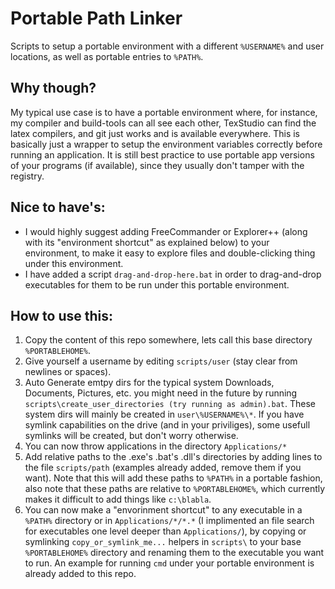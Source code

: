 # Portable Path Linker
Scripts to setup a portable environment with a different `%USERNAME%` and user locations, as well as portable entries to `%PATH%`. 

## Why though?
My typical use case is to have a portable environment where, for instance, my compiler and build-tools can all see each other, TexStudio can find the latex compilers, and git just works and is available everywhere. This is basically just a wrapper to setup the environment variables correctly before running an application. It is still best practice to use portable app versions of your programs (if available), since they usually don't tamper with the registry.

## Nice to have's:
* I would highly suggest adding FreeCommander or Explorer++ (along with its "environment shortcut" as explained below) to your environment, to make it easy to explore files and double-clicking thing under this environment.
* I have added a script `drag-and-drop-here.bat` in order to drag-and-drop executables for them to be run under this portable environment.

## How to use this: 
1. Copy the content of this repo somewhere, lets call this base directory `%PORTABLEHOME%`.
2. Give yourself a username by editing `scripts/user` (stay clear from newlines or spaces).
3. Auto Generate emtpy dirs for the typical system Downloads, Documents, Pictures, etc. you might need in the future by running `scripts\create_user_directories (try running as admin).bat`. These system dirs will mainly be created in `user\%USERNAME%\*`. If you have symlink capabilities on the drive (and in your priviliges), some usefull symlinks will be created, but don't worry otherwise.
4. You can now throw applications in the directory `Applications/*` 
5. Add relative paths to the .exe's .bat's .dll's directories by adding lines to the file `scripts/path` (examples already added, remove them if you want). Note that this will add these paths to `%PATH%` in a portable fashion, also note that these paths are relative to `%PORTABLEHOME%`, which currently makes it difficult to add things like `c:\blabla`.
6. You can now make a "envorinment shortcut" to any executable in a `%PATH%` directory or in `Applications/*/*.*` (I implimented an file search for executables one level deeper than `Applications/`), by copying or symlinking `copy_or_symlink_me...` helpers in `scripts\` to your base `%PORTABLEHOME%` directory and renaming them to the executable you want to run. An example for running `cmd` under your portable environment is already added to this repo.

